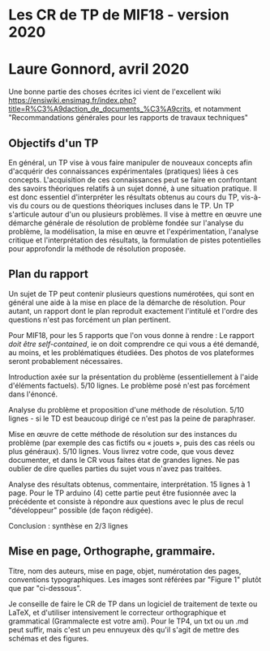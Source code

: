 # Les CR de TP de MIF18 - version 2020

# Laure Gonnord, avril 2020

Une bonne partie des choses écrites ici vient de l'excellent wiki
https://ensiwiki.ensimag.fr/index.php?title=R%C3%A9daction_de_documents_%C3%A9crits,
et notamment "Recommandations générales pour les rapports de travaux
techniques"


## Objectifs d'un TP

En général, un TP vise à vous faire manipuler de nouveaux concepts
afin d'acquérir des connaissances expérimentales (pratiques) liées à
ces concepts. L'acquisition de ces connaissances peut se faire en
confrontant des savoirs théoriques relatifs à un sujet donné, à une
situation pratique. Il est donc essentiel d'interpréter les résultats
obtenus au cours du TP, vis-à-vis du cours ou de questions théoriques
incluses dans le TP.  Un TP s'articule autour d'un ou plusieurs
problèmes. Il vise à mettre en œuvre une démarche générale de
résolution de problème fondée sur l'analyse du problème, la
modélisation, la mise en œuvre et l'expérimentation, l'analyse
critique et l'interprétation des résultats, la formulation de pistes
potentielles pour approfondir la méthode de résolution proposée.


## Plan du rapport

Un sujet de TP peut contenir plusieurs questions numérotées, qui sont
en général une aide à la mise en place de la démarche de
résolution. Pour autant, un rapport dont le plan reproduit exactement
l'intitulé et l'ordre des questions n'est pas forcément un plan
pertinent. 

Pour MIF18, pour les 5 rapports que l'on vous donne à rendre : Le
rapport _doit être self-contained_, ie on doit comprendre ce qui vous
a été demandé, au moins, et les problématiques étudiées. Des photos de
vos plateformes seront probablement nécessaires.

Introduction axée sur la présentation du problème (essentiellement à
l'aide d'éléments factuels).  5/10 lignes. Le problème posé n'est pas
forcément dans l'énoncé.

Analyse du problème et proposition d'une méthode de résolution.  5/10
lignes - si le TD est beaucoup dirigé ce n'est pas la peine de
paraphraser.

Mise en œuvre de cette méthode de résolution sur des instances du
problème (par exemple des cas fictifs ou « jouets », puis des cas
réels ou plus généraux).  5/10 lignes. Vous livrez votre code, que
vous devez documenter, et dans le CR vous faites état de grandes
lignes. Ne pas oublier de dire quelles parties du sujet vous n'avez
pas traitées.

Analyse des résultats obtenus, commentaire, interprétation.  15 lignes
à 1 page. Pour le TP arduino (4) cette partie peut être fusionnée avec
la précédente et consiste à répondre aux questions avec le plus de
recul "développeur" possible (de façon rédigée).

Conclusion : synthèse en 2/3 lignes

## Mise en page, Orthographe, grammaire.

Titre, nom des auteurs, mise en page, objet, numérotation des pages,
conventions typographiques. Les images sont référées par "Figure 1"
plutôt que par "ci-dessous".

Je conseille de faire le CR de TP dans un logiciel de traitement de
texte ou LaTeX, et d'utiliser intensivement le correcteur
orthographique et grammatical (Grammalecte est votre ami). Pour le
TP4, un txt ou un .md peut suffir, mais c'est un peu ennuyeux dès
qu'il s'agit de mettre des schémas et des figures.
